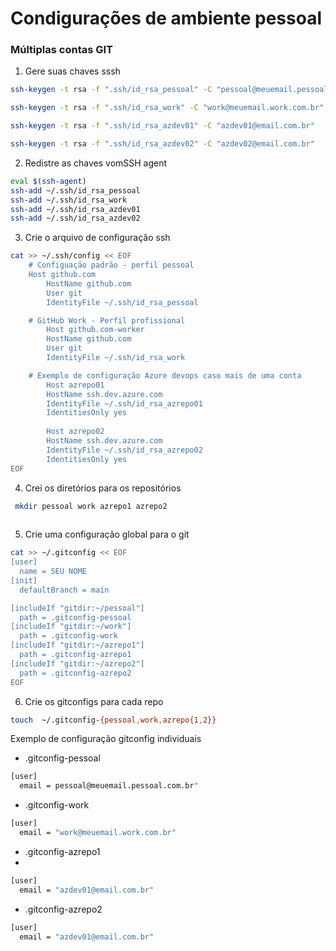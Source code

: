 # Condigurações de ambiente pessoal

### Múltiplas contas GIT 

1. Gere suas chaves sssh
```bash
ssh-keygen -t rsa -f ".ssh/id_rsa_pessoal" -C "pessoal@meuemail.pessoal.com.br"

ssh-keygen -t rsa -f ".ssh/id_rsa_work" -C "work@meuemail.work.com.br"

ssh-keygen -t rsa -f ".ssh/id_rsa_azdev01" -C "azdev01@email.com.br"

ssh-keygen -t rsa -f ".ssh/id_rsa_azdev02" -C "azdev02@email.com.br"


```
2. Redistre as chaves vomSSH agent

```bash
eval $(ssh-agent)
ssh-add ~/.ssh/id_rsa_pessoal
ssh-add ~/.ssh/id_rsa_work
ssh-add ~/.ssh/id_rsa_azdev01
ssh-add ~/.ssh/id_rsa_azdev02
```
3. Crie o arquivo de configuração ssh

```bash
cat >> ~/.ssh/config << EOF
    # Configuação padrão - perfil pessoal
    Host github.com
        HostName github.com
        User git
        IdentityFile ~/.ssh/id_rsa_pessoal

    # GitHub Work - Perfil profissional
        Host github.com-worker
        HostName github.com
        User git
        IdentityFile ~/.ssh/id_rsa_work

    # Exemplo de configuração Azure devops caso mais de uma conta
        Host azrepo01
        HostName ssh.dev.azure.com
        IdentityFile ~/.ssh/id_rsa_azrepo01
        IdentitiesOnly yes
        
        Host azrepo02
        HostName ssh.dev.azure.com
        IdentityFile ~/.ssh/id_rsa_azrepo02
        IdentitiesOnly yes
EOF
```
4. Crei os diretórios para os repositórios

```bash
 mkdir pessoal work azrepo1 azrepo2
 
```
5. Crie uma configuração global para o git

```bash
cat >> ~/.gitconfig << EOF
[user]
  name = SEU NOME 
[init]
  defaultBranch = main

[includeIf "gitdir:~/pessoal"]
  path = .gitconfig-pessoal
[includeIf "gitdir:~/work"]
  path = .gitconfig-work
[includeIf "gitdir:~/azrepo1"]
  path = .gitconfig-azrepo1
[includeIf "gitdir:~/azrepo2"]
  path = .gitconfig-azrepo2
EOF
```
6. Crie os gitconfigs para cada repo
```bash 
touch  ~/.gitconfig-{pessoal,work,azrepo{1,2}}
```
Exemplo de configuração gitconfig individuais

- .gitconfig-pessoal
```bash
[user]
  email = pessoal@meuemail.pessoal.com.br"
```
- .gitconfig-work

```bash
[user]
  email = "work@meuemail.work.com.br"
```
- .gitconfig-azrepo1
- 
```bash
[user]
  email = "azdev01@email.com.br"
```
- .gitconfig-azrepo2

```bash
[user]
  email = "azdev01@email.com.br"
```

